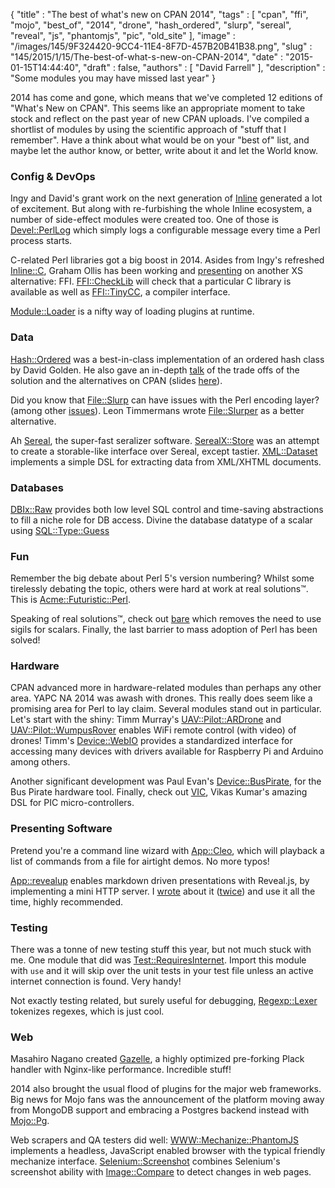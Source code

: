 {
   "title" : "The best of what's new on CPAN 2014",
   "tags" : [
      "cpan",
      "ffi",
      "mojo",
      "best_of",
      "2014",
      "drone",
      "hash_ordered",
      "slurp",
      "sereal",
      "reveal",
      "js",
      "phantomjs",
      "pic",
      "old_site"
   ],
   "image" : "/images/145/9F324420-9CC4-11E4-8F7D-457B20B41B38.png",
   "slug" : "145/2015/1/15/The-best-of-what-s-new-on-CPAN-2014",
   "date" : "2015-01-15T14:44:40",
   "draft" : false,
   "authors" : [
      "David Farrell"
   ],
   "description" : "Some modules you may have missed last year"
}

2014 has come and gone, which means that we've completed 12 editions of "What's New on CPAN". This seems like an appropriate moment to take stock and reflect on the past year of new CPAN uploads. I've compiled a shortlist of modules by using the scientific approach of "stuff that I remember". Have a think about what would be on your "best of" list, and maybe let the author know, or better, write about it and let the World know.

### Config & DevOps

Ingy and David's grant work on the next generation of [Inline](https://metacpan.org/pod/Inline) generated a lot of excitement. But along with re-furbishing the whole Inline ecosystem, a number of side-effect modules were created too. One of those is [Devel::PerlLog](https://metacpan.org/pod/Devel::PerlLog) which simply logs a configurable message every time a Perl process starts.

C-related Perl libraries got a big boost in 2014. Asides from Ingy's refreshed [Inline::C](https://metacpan.org/pod/Inline::C), Graham Ollis has been working and [presenting](https://www.youtube.com/watch?v=cY-yqQ_nmtw&list=PLvxiAPPfDjyP293FgDJjK0CXaZq6EH0pC) on another XS alternative: FFI. [FFI::CheckLib](https://metacpan.org/pod/FFI::CheckLib) will check that a particular C library is available as well as [FFI::TinyCC](https://metacpan.org/pod/FFI::TinyCC), a compiler interface.

[Module::Loader](https://metacpan.org/pod/Module::Loader) is a nifty way of loading plugins at runtime.

### Data

[Hash::Ordered](https://metacpan.org/pod/Hash::Ordered) was a best-in-class implementation of an ordered hash class by David Golden. He also gave an in-depth [talk](https://www.youtube.com/watch?v=p4U6FWyRBoQ&feature=youtu.be) of the trade offs of the solution and the alternatives on CPAN (slides [here](http://www.dagolden.com/wp-content/uploads/2009/04/Adventures-in-Optimization-NYpm-July-2014.pdf)).

Did you know that [File::Slurp](https://metacpan.org/pod/File::Slurp) can have issues with the Perl encoding layer? (among other [issues](http://blogs.perl.org/users/leon_timmermans/2013/05/why-you-dont-need-fileslurp.html)). Leon Timmermans wrote [File::Slurper](https://metacpan.org/pod/File::Slurper) as a better alternative.

Ah [Sereal](https://metacpan.org/pod/Sereal), the super-fast seralizer software. [SerealX::Store](https://metacpan.org/pod/SerealX::Store) was an attempt to create a storable-like interface over Sereal, except tastier. [XML::Dataset](https://metacpan.org/pod/XML::Dataset) implements a simple DSL for extracting data from XML/XHTML documents.

### Databases

[DBIx::Raw](https://metacpan.org/pod/DBIx::Raw) provides both low level SQL control and time-saving abstractions to fill a niche role for DB access. Divine the database datatype of a scalar using [SQL::Type::Guess](https://metacpan.org/pod/SQL::Type::Guess)

### Fun

Remember the big debate about Perl 5's version numbering? Whilst some tirelessly debating the topic, others were hard at work at real solutions™. This is [Acme::Futuristic::Perl](https://metacpan.org/pod/Acme::Futuristic::Perl).

Speaking of real solutions™, check out [bare](https://metacpan.org/pod/bare) which removes the need to use sigils for scalars. Finally, the last barrier to mass adoption of Perl has been solved!

### Hardware

CPAN advanced more in hardware-related modules than perhaps any other area. YAPC NA 2014 was awash with drones. This really does seem like a promising area for Perl to lay claim. Several modules stand out in particular. Let's start with the shiny: Timm Murray's [UAV::Pilot::ARDrone](https://metacpan.org/pod/UAV::Pilot::ARDrone) and [UAV::Pilot::WumpusRover](https://metacpan.org/release/UAV-Pilot-WumpusRoverr) enables WiFi remote control (with video) of drones! Timm's [Device::WebIO](https://metacpan.org/pod/Device::WebIO) provides a standardized interface for accessing many devices with drivers available for Raspberry Pi and Arduino among others.

Another significant development was Paul Evan's [Device::BusPirate](https://metacpan.org/pod/Device::BusPirate), for the Bus Pirate hardware tool. Finally, check out [VIC](https://metacpan.org/pod/VIC), Vikas Kumar's amazing DSL for PIC micro-controllers.

### Presenting Software

Pretend you're a command line wizard with [App::Cleo](https://metacpan.org/pod/App::Cleo), which will playback a list of commands from a file for airtight demos. No more typos!

[App::revealup](https://metacpan.org/pod/App::revealup) enables markdown driven presentations with Reveal.js, by implementing a mini HTTP server. I [wrote](http://perltricks.com/article/94/2014/6/6/Create-professional-slideshows-in-seconds-with-App--revealup) about it ([twice](http://perltricks.com/article/134/2014/11/13/Advanced-slideshow-maneuvers)) and use it all the time, highly recommended.

### Testing

There was a tonne of new testing stuff this year, but not much stuck with me. One module that did was [Test::RequiresInternet](https://metacpan.org/pod/Test::RequiresInternet). Import this module with `use` and it will skip over the unit tests in your test file unless an active internet connection is found. Very handy!

Not exactly testing related, but surely useful for debugging, [Regexp::Lexer](https://metacpan.org/pod/Regexp::Lexer) tokenizes regexes, which is just cool.

### Web

Masahiro Nagano created [Gazelle](https://metacpan.org/pod/Gazelle), a highly optimized pre-forking Plack handler with Nginx-like performance. Incredible stuff!

2014 also brought the usual flood of plugins for the major web frameworks. Big news for Mojo fans was the announcement of the platform moving away from MongoDB support and embracing a Postgres backend instead with [Mojo::Pg](https://metacpan.org/pod/Mojo::Pg).

Web scrapers and QA testers did well: [WWW::Mechanize::PhantomJS](https://metacpan.org/pod/WWW::Mechanize::PhantomJS) implements a headless, JavaScript enabled browser with the typical friendly mechanize interface. [Selenium::Screenshot](https://metacpan.org/pod/Selenium::Screenshot) combines Selenium's screenshot ability with [Image::Compare](https://metacpan.org/pod/Image::Compare) to detect changes in web pages.

